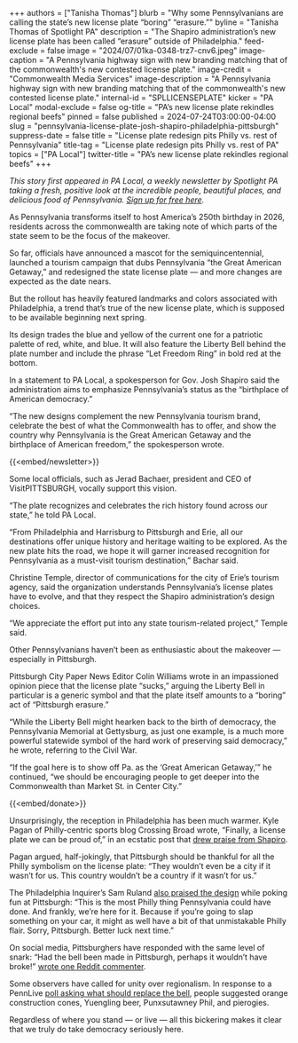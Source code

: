 +++
authors = ["Tanisha Thomas"]
blurb = "Why some Pennsylvanians are calling the state’s new license plate “boring” “erasure.”"
byline = "Tanisha Thomas of Spotlight PA"
description = "The Shapiro administration’s new license plate has been called “erasure” outside of Philadelphia."
feed-exclude = false
image = "2024/07/01ka-0348-trz7-cnv6.jpeg"
image-caption = "A Pennsylvania highway sign with new branding matching that of the commonwealth's new contested license plate."
image-credit = "Commonwealth Media Services"
image-description = "A Pennsylvania highway sign with new branding matching that of the commonwealth's new contested license plate."
internal-id = "SPLLICENSEPLATE"
kicker = "PA Local"
modal-exclude = false
og-title = "PA’s new license plate rekindles regional beefs"
pinned = false
published = 2024-07-24T03:00:00-04:00
slug = "pennsylvania-license-plate-josh-shapiro-philadelphia-pittsburgh"
suppress-date = false
title = "License plate redesign pits Philly vs. rest of Pennsylvania"
title-tag = "License plate redesign pits Philly vs. rest of PA"
topics = ["PA Local"]
twitter-title = "PA’s new license plate rekindles regional beefs"
+++

<em>This story first appeared in PA Local, a weekly newsletter by Spotlight PA taking a fresh, positive look at the incredible people, beautiful places, and delicious food of Pennsylvania. </em><a href="https://www.spotlightpa.org/newsletters/"><em>Sign up for free here</em></a><em>.</em>

As Pennsylvania transforms itself to host America’s 250th birthday in 2026, residents across the commonwealth are taking note of which parts of the state seem to be the focus of the makeover.

So far, officials have announced a mascot for the semiquincentennial, launched a tourism campaign that dubs Pennsylvania “the Great American Getaway,” and redesigned the state license plate — and more changes are expected as the date nears.

But the rollout has heavily featured landmarks and colors associated with Philadelphia, a trend that’s true of the new license plate, which is supposed to be available beginning next spring.

Its design trades the blue and yellow of the current one for a patriotic palette of red, white, and blue. It will also feature the Liberty Bell behind the plate number and include the phrase “Let Freedom Ring” in bold red at the bottom.

In a statement to PA Local, a spokesperson for Gov. Josh Shapiro said the administration aims to emphasize Pennsylvania’s status as the “birthplace of American democracy.”

“The new designs complement the new Pennsylvania tourism brand, celebrate the best of what the Commonwealth has to offer, and show the country why Pennsylvania is the Great American Getaway and the birthplace of American freedom,” the spokesperson wrote.

{{<embed/newsletter>}}

Some local officials, such as Jerad Bachaer, president and CEO of VisitPITTSBURGH, vocally support this vision.

“The plate recognizes and celebrates the rich history found across our state,” he told PA Local.

“From Philadelphia and Harrisburg to Pittsburgh and Erie, all our destinations offer unique history and heritage waiting to be explored. As the new plate hits the road, we hope it will garner increased recognition for Pennsylvania as a must-visit tourism destination,” Bachar said.

Christine Temple, director of communications for the city of Erie’s tourism agency, said the organization understands Pennsylvania’s license plates have to evolve, and that they respect the Shapiro administration’s design choices.

“We appreciate the effort put into any state tourism-related project,” Temple said.

Other Pennsylvanians haven’t been as enthusiastic about the makeover — especially in Pittsburgh.

Pittsburgh City Paper News Editor Colin Williams wrote in an impassioned opinion piece that the license plate “sucks,” arguing the Liberty Bell in particular is a generic symbol and that the plate itself amounts to a “boring” act of “Pittsburgh erasure.”

“While the Liberty Bell might hearken back to the birth of democracy, the Pennsylvania Memorial at Gettysburg, as just one example, is a much more powerful statewide symbol of the hard work of preserving said democracy,” he wrote, referring to the Civil War.

“If the goal here is to show off Pa. as the ‘Great American Getaway,’” he continued, “we should be encouraging people to get deeper into the Commonwealth than Market St. in Center City.”

{{<embed/donate>}}

Unsurprisingly, the reception in Philadelphia has been much warmer. Kyle Pagan of Philly-centric sports blog Crossing Broad wrote, “Finally, a license plate we can be proud of,” in an ecstatic post that <a href="https://x.com/GovernorShapiro/status/1810736941727633756">drew praise from Shapiro</a>.

Pagan argued, half-jokingly, that Pittsburgh should be thankful for all the Philly symbolism on the license plate: “They wouldn’t even be a city if it wasn’t for us. This country wouldn’t be a country if it wasn’t for us.”

The Philadelphia Inquirer’s Sam Ruland <a href="https://www.inquirer.com/news/new-pa-license-plate-reactions-20240710.html">also praised the design</a> while poking fun at Pittsburgh: “This is the most Philly thing Pennsylvania could have done. And frankly, we’re here for it. Because if you’re going to slap something on your car, it might as well have a bit of that unmistakable Philly flair. Sorry, Pittsburgh. Better luck next time.”

On social media, Pittsburghers have responded with the same level of snark: “Had the bell been made in Pittsburgh, perhaps it wouldn’t have broke!” <a href="https://www.reddit.com/r/pittsburgh/comments/1dz5lhx/comment/lcdnjes/?utm_source=share&amp;utm_medium=web3x&amp;utm_name=web3xcss&amp;utm_term=1&amp;utm_content=share_button">wrote one Reddit commenter</a>.

Some observers have called for unity over regionalism. In response to a PennLive <a href="https://www.pennlive.com/news/2024/07/never-mind-the-liberty-bell-heres-what-pa-thinks-should-really-be-on-a-license-plate.html">poll asking what should replace the bell</a>, people suggested orange construction cones, Yuengling beer, Punxsutawney Phil, and pierogies.

Regardless of where you stand — or live — all this bickering makes it clear that we truly do take democracy seriously here.

